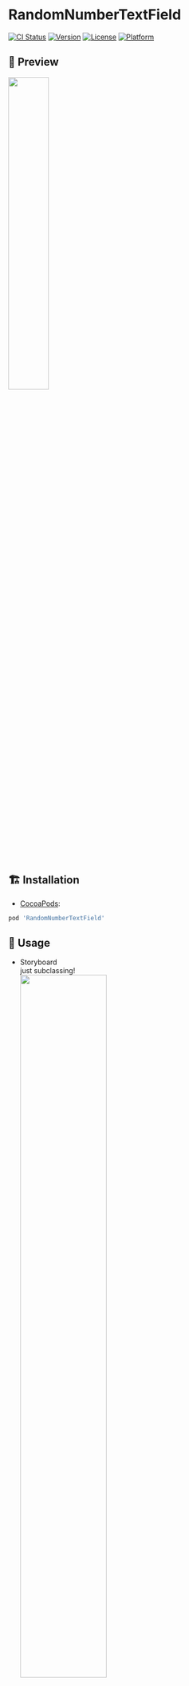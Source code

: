 # RandomNumberTextField

[![CI Status](https://img.shields.io/travis/beomsoo0/RandomNumberTextField.svg?style=flat)](https://travis-ci.org/beomsoo0/RandomNumberTextField)
[![Version](https://img.shields.io/cocoapods/v/RandomNumberTextField.svg?style=flat)](https://cocoapods.org/pods/RandomNumberTextField)
[![License](https://img.shields.io/cocoapods/l/RandomNumberTextField.svg?style=flat)](https://cocoapods.org/pods/RandomNumberTextField)
[![Platform](https://img.shields.io/cocoapods/p/RandomNumberTextField.svg?style=flat)](https://cocoapods.org/pods/RandomNumberTextField)


## 📸 Preview
<img src="https://user-images.githubusercontent.com/73675540/199937967-98e03144-1511-47d6-8487-8316629cf39d.gif" width="40%" height="40%/"><br>

## 🏗 Installation
* [CocoaPods](https://guides.cocoapods.org/using/using-cocoapods.html):
```ruby
pod 'RandomNumberTextField'
```

## 🐒 Usage
* Storyboard  
just subclassing!
<br><img src="https://user-images.githubusercontent.com/73675540/198974933-b1c849b3-d37f-4743-9693-c901ca32ff61.png" width="60%" height="60%/"><br>

* Code-Base  
just init!
``` swift
let randomKeyboard = RandomNumberTextField()
```

## 🎨 Custom
you can change keyboard color and font
``` swift
func setKeyboardBackgroundColor(_ color: UIColor?)
func setKeyboardFont(_ font: UIFont) 
func setKeyboardTitleColor(_ color: UIColor?, for state: UIControl.State) 
```

## Author

beomsoo0, 73675540+beomsoo0@users.noreply.github.com

## License

RandomNumberTextField is available under the MIT license. See the LICENSE file for more info.
